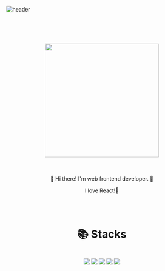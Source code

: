 ![header](https://capsule-render.vercel.app/api?type=wave&color=FFFACD&height=300&section=header&text=R1mmm・•✧&fontSize=75&fontColor=565656)
<br/>
<br/>

<div align="center">
<br/>
<br/>
<br/>
<img src="https://user-images.githubusercontent.com/87795291/192449662-edaf8007-11ec-47a6-b9c0-14934d7108ad.png" height="300"/>
</div>

<br/>
<br/>
<p align='center'>👋 Hi there! I'm web frontend developer. 🚀</p>
<p align='center'>I love React!💖</p>

<br/>
<br/>

<h1 align="center">📚 Stacks</h1>

<br/>

<div align="center">
  <img src="https://img.shields.io/badge/Python-3776AB?style=for-the-badge&logo=Python&logoColor=white">
  <img src="https://img.shields.io/badge/Javascript-F7DF1E?style=for-the-badge&logo=Javascript&logoColor=white">
  <img src="https://img.shields.io/badge/HTML-E34F26?style=for-the-badge&logo=HTML5&logoColor=white">
  <img src="https://img.shields.io/badge/CSS3-1572B6?style=for-the-badge&logo=CSS3&logoColor=white">
  <img src="https://img.shields.io/badge/React-61DAFB?style=for-the-badge&logo=React&logoColor=white">
</div>
